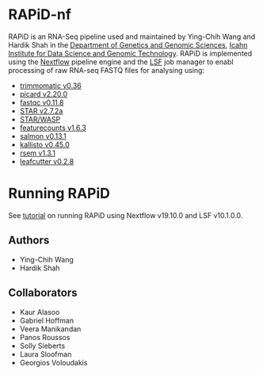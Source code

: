 # RAPiD-nf

RAPiD is an RNA-Seq pipeline used and maintained by Ying-Chih Wang and Hardik Shah in the [Department of Genetics and Genomic Sciences](https://icahn.mssm.edu/research/genomics), [Icahn Institute for Data Science and Genomic Technology](http://datascience.icahn.mssm.edu).  RAPiD is implemented using the [Nextflow](https://www.nextflow.io) pipeline engine and the [LSF](https://www.ibm.com/products/hpc-workload-management) job manager to enabl processing of raw RNA-seq FASTQ files for analysing using:

 - [trimmomatic v0.36](http://www.usadellab.org/cms/index.php?page=trimmomatic)
 - [picard v2.20.0](https://broadinstitute.github.io/picard/)
 - [fastqc v0.11.8](https://www.bioinformatics.babraham.ac.uk/projects/fastqc/)
 - [STAR v2.7.2a](https://github.com/alexdobin/STAR)
 - [STAR/WASP](https://github.com/alexdobin/STAR/blob/master/RELEASEnotes.md#star-260a-20180423)
 - [featurecounts v1.6.3](http://subread.sourceforge.net)
 - [salmon v0.13.1](https://combine-lab.github.io/salmon/)
 - [kallisto v0.45.0](https://pachterlab.github.io/kallisto/)
 - [rsem v1.3.1](https://deweylab.github.io/RSEM/)
 - [leafcutter v0.2.8](https://davidaknowles.github.io/leafcutter/)

# Running RAPiD
See [tutorial](https://github.com/CommonMindConsortium/RAPiD-nf/blob/master/tutorial.md) on running RAPiD using Nextflow v19.10.0 and LSF v10.1.0.0.

Authors
-------
 - Ying-Chih Wang
 - Hardik Shah

Collaborators
-------------
 - Kaur Alasoo
 - Gabriel Hoffman
 - Veera Manikandan
 - Panos Roussos
 - Solly Sieberts
 - Laura Sloofman
 - Georgios Voloudakis
 
